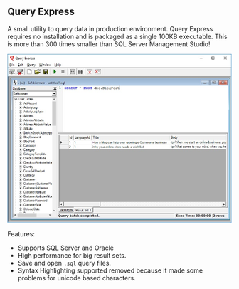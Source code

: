 ## Query Express
A small utility to query data in production environment. Query Express requires no installation and is packaged as a single 100KB executable. This is more than 300 times smaller than SQL Server Management Studio!

![Query Express Screenshot](/src/docs/images/screenshot.jpg?raw=true "Query Express Screenshot")

Features:
* Supports SQL Server and Oracle
* High performance for big result sets.
* Save and open `.sql` query files.
* Syntax Highlighting supported removed because it made some problems for unicode based characters.
